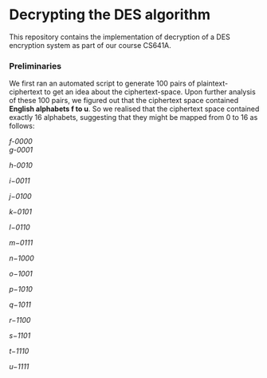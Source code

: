 # Decrypting the DES algorithm
This repository contains the implementation of decryption of a DES encryption system as part of our course CS641A.

### Preliminaries

We first ran an automated script to generate 100 pairs of plaintext-ciphertext to get an idea about the ciphertext-space. Upon further analysis of these 100 pairs, we figured out that the ciphertext space contained **English alphabets f to u**. So we realised that the ciphertext space contained exactly 16 alphabets, suggesting that they might be mapped from 0 to 16 as follows: 


_f-0000_<br />
_g-0001_

_h-0010_

_i−0011_

_j−0100_

_k−0101_

_l−0110_

_m−0111_

_n−1000_

_o−1001_

_p−1010_

_q−1011_

_r−1100_ 

_s−1101_

_t−1110_

_u−1111_
